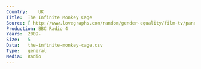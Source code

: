 ```yaml
---
Country:	UK
Title:	The Infinite Monkey Cage
Source:	[ http://www.lovegraphs.com/random/gender-equality/film-tv/panel-shows.html , http://www.bbc.co.uk/programmes/b00snr0w ]
Production:	BBC Radio 4
Years:	2009-
Size:	5
Data:	the-infinite-monkey-cage.csv
Type:	general
Media:	Radio
---
```

